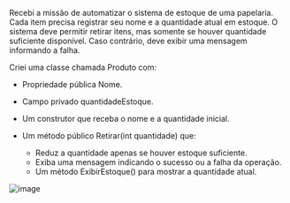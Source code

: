 Recebi a missão de automatizar o sistema de estoque de uma papelaria. Cada item precisa registrar seu nome e a quantidade atual em estoque. O sistema deve permitir retirar itens, mas somente se houver quantidade suficiente disponível. Caso contrário, deve exibir uma mensagem informando a falha.

Criei uma classe chamada Produto com:

- Propriedade pública Nome.
- Campo privado quantidadeEstoque.
- Um construtor que receba o nome e a quantidade inicial.
  
- Um método público Retirar(int quantidade) que:
    - Reduz a quantidade apenas se houver estoque suficiente.  
    - Exiba uma mensagem indicando o sucesso ou a falha da operação.
    - Um método ExibirEstoque() para mostrar a quantidade atual.

![image](https://github.com/user-attachments/assets/2a3882fc-ae33-4f4e-a422-95dffffe3715)
